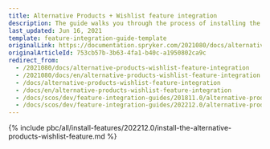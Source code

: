```yaml
---
title: Alternative Products + Wishlist feature integration
description: The guide walks you through the process of installing the Alternative products and Wishlist features into the project.
last_updated: Jun 16, 2021
template: feature-integration-guide-template
originalLink: https://documentation.spryker.com/2021080/docs/alternative-products-wishlist-feature-integration
originalArticleId: 753cb57b-3b63-4fa1-b40c-a1950802ca9c
redirect_from:
  - /2021080/docs/alternative-products-wishlist-feature-integration
  - /2021080/docs/en/alternative-products-wishlist-feature-integration
  - /docs/alternative-products-wishlist-feature-integration
  - /docs/en/alternative-products-wishlist-feature-integration
  - /docs/scos/dev/feature-integration-guides/201811.0/alternative-products-wishlist-feature-integration.html
  - /docs/scos/dev/feature-integration-guides/202212.0/alternative-products-wishlist-feature-integration.html
---
```


{% include pbc/all/install-features/202212.0/install-the-alternative-products-wishlist-feature.md %} <!-- To edit, see /_includes/pbc/all/install-features/202212.0/install-the-alternative-products-wishlist-feature.md -->
